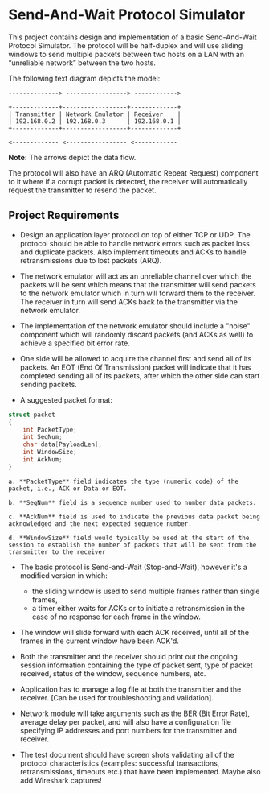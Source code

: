 # Send-And-Wait Protocol Simulator

This project contains design and implementation of a basic Send-And-Wait Protocol Simulator. The protocol will be half-duplex and will use sliding windows to send multiple packets between two hosts on a LAN with an “unreliable network” between the two hosts. 

The following text diagram depicts the model:

```
--------------> -----------------> ------------>

+-------------+------------------+-------------+
| Transmitter | Network Emulator | Receiver    |
| 192.168.0.2 | 192.168.0.3      | 192.168.0.1 |
+-------------+------------------+-------------+

<------------- <----------------- <------------
```

**Note:** The arrows depict the data flow.

The protocol will also have an ARQ (Automatic Repeat Request) component to it where if a corrupt packet is detected, the receiver will automatically request the transmitter to resend the packet.

## Project Requirements

- Design an application layer protocol on top of either TCP or UDP. The protocol should be able to handle network errors such as packet loss and duplicate packets. Also implement timeouts and ACKs to handle retransmissions due to lost packets (ARQ).

- The network emulator will act as an unreliable channel over which the packets will be sent which means that the transmitter will send packets to the network emulator which in turn will forward them to the receiver. The receiver in turn will send ACKs back to the transmitter via the network emulator.

- The implementation of the network emulator should include a "noise" component which will randomly discard packets (and ACKs as well) to achieve a specified bit error rate.

- One side will be allowed to acquire the channel first and send all of its packets. An EOT (End Of Transmission) packet will indicate that it has completed sending all of its packets, after which the other side can start sending packets.

- A suggested packet format:

```c
struct packet
{
    int PacketType;
    int SeqNum;
    char data[PayloadLen];
    int WindowSize;
    int AckNum;
}
```

    a. **PacketType** field indicates the type (numeric code) of the packet, i.e., ACK or Data or EOT.
    
    b. **SeqNum** field is a sequence number used to number data packets.
    
    c. **AckNum** field is used to indicate the previous data packet being acknowledged and the next expected sequence number.
    
    d. **WindowSize** field would typically be used at the start of the session to establish the number of packets that will be sent from the transmitter to the receiver

- The basic protocol is Send-and-Wait (Stop-and-Wait), however it's a modified version in which:
    * the sliding window is used to send multiple frames rather than single frames, 
    * a timer either waits for ACKs or to initiate a retransmission in the case of no response for each frame in the window.

- The window will slide forward with each ACK received, until all of the frames in the current window have been ACK'd.

- Both the transmitter and the receiver should print out the ongoing session information containing the type of packet sent, type of packet received, status of the window, sequence numbers, etc. 

- Application has to manage a log file at both the transmitter and the receiver. [Can be used for troubleshooting and validation].

- Network module will take arguments such as the BER (Bit Error Rate), average delay per packet, and will also have a configuration file specifying IP addresses and port numbers for the transmitter and receiver.

- The test document should have screen shots validating all of the protocol characteristics (examples: successful transactions, retransmissions, timeouts etc.) that have been implemented. Maybe also add Wireshark captures!
